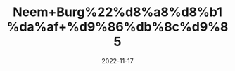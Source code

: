 ---
title: 'Neem+Burg%22%d8%a8%d8%b1%da%af+%d9%86%db%8c%d9%85'
date: '2022-11-17' 
metatag: '' 
inventory: '0' 
draft: false 
# meta description 
shortDescripton: 'Azadirachta+Indica+Dry+Leaves%22++The+leaf+extract+is+used+to+reduce+tooth+plaque+and+to+treat+lice.+Neem+contains+chemicals+that+might+help+reduce+blood+sugar+levels%2c+heal+ulcers+in+the+digestive+tract.'
description: 'Herbs+%d8%ac%da%91%db%8c+%d8%a8%d9%88%d9%b9%db%8c'
longdescription: ''
tags: ''
brand: ''
subCategory: ''
sellCount: '0'
featured: True
# product Price
price: '50.0'
# Product Short Description
shortDescription: 'Azadirachta+Indica+Dry+Leaves%22++The+leaf+extract+is+used+to+reduce+tooth+plaque+and+to+treat+lice.+Neem+contains+chemicals+that+might+help+reduce+blood+sugar+levels%2c+heal+ulcers+in+the+digestive+tract.'
productID: '02503A0B-3226-ED11-9968-005056B3A416'
type: 'products'
category: 'Herbs+%d8%ac%da%91%db%8c+%d8%a8%d9%88%d9%b9%db%8c' 
thumnailproduct: 'https://eraconnect.blob.core.windows.net/product-images/aminsaddiquidawakhana/02503A0B-3226-ED11-9968-005056B3A416.webp' 
images:
  - image: 'https://eraconnect.blob.core.windows.net/product-images/aminsaddiquidawakhana/02503A0B-3226-ED11-9968-005056B3A416.webp'  
Variants:
---